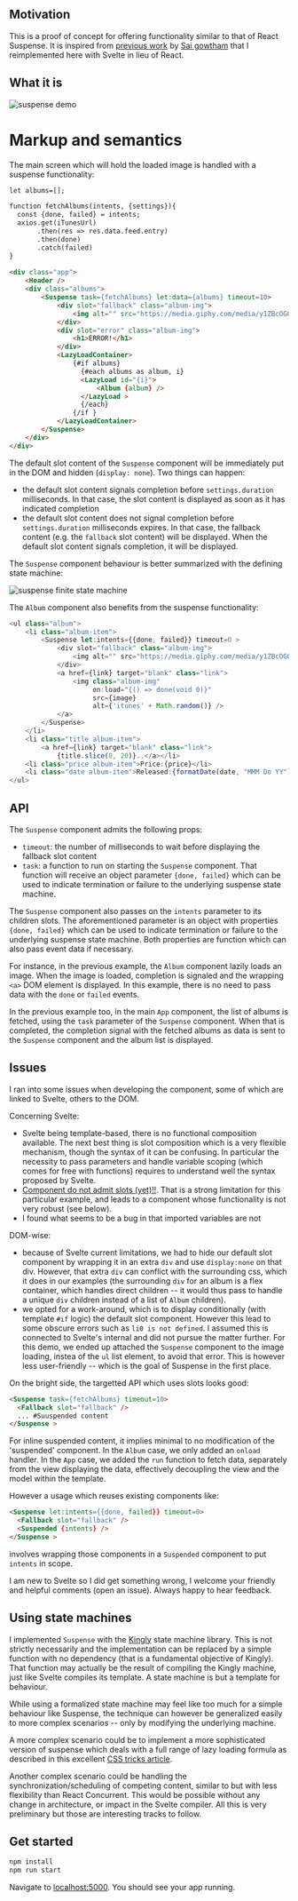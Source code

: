 ## Motivation
This is a proof of concept for offering functionality similar to that of React Suspense. It is 
inspired from [previous work](https://reactgo.com/tutorial-reactlazy-react-suspense/) by [Sai 
gowtham](https://twitter.com/saigowthamr) that I reimplemented here with Svelte in lieu of React.

## What it is 
![suspense demo](assets/suspense%20demo.gif)

# Markup and semantics
The main screen which will hold the loaded image is handled with a suspense functionality:

````html
let albums=[];

function fetchAlbums(intents, {settings}){
  const {done, failed} = intents;
  axios.get(iTunesUrl)
       .then(res => res.data.feed.entry)
       .then(done)
       .catch(failed)
}
 
<div class="app">
    <Header />
    <div class="albums">
        <Suspense task={fetchAlbums} let:data={albums} timeout=10>
            <div slot="fallback" class="album-img">
                <img alt="" src="https://media.giphy.com/media/y1ZBcOGOOtlpC/200.gif" />
            </div>
            <div slot="error" class="album-img">
                <h1>ERROR!</h1>
            </div>
            <LazyLoadContainer>
                {#if albums}
                  {#each albums as album, i}
                  <LazyLoad id="{i}">
                      <Album {album} />
                  </LazyLoad >
                  {/each}
                {/if }
            </LazyLoadContainer>
        </Suspense>
    </div>
</div>

````

The default slot content of the `Suspense` component will be immediately put in the DOM and 
hidden (`display: none`). Two things can happen:

- the default slot content signals completion before `settings.duration` milliseconds. In that 
case, the slot content is displayed as soon as it has indicated completion
- the default slot content does not signal completion before `settings.duration` milliseconds 
expires. In that case, the fallback content (e.g. the `fallback` slot content) will be displayed. When the default slot content signals completion, it will be displayed.
 
The `Suspense` component behaviour is better summarized with the defining state machine:

![suspense finite state machine](assets/suspense%20machine.png)

The `Album` component also benefits from the suspense functionality:

```javascript
<ul class="album">
    <li class="album-item">
        <Suspense let:intents={{done, failed}} timeout=0 >
            <div slot="fallback" class="album-img">
                <img alt="" src="https://media.giphy.com/media/y1ZBcOGOOtlpC/200.gif" />
            </div>
            <a href={link} target="blank" class="link">
                <img class="album-img"
                     on:load="{() => done(void 0)}"
                     src={image}
                     alt={'itunes' + Math.random()} />
            </a>
        </Suspense>
    </li>
    <li class="title album-item">
        <a href={link} target="blank" class="link">
            {title.slice(0, 20)}..</a></li>
    <li class="price album-item">Price:{price}</li>
    <li class="date album-item">Released:{formatDate(date, "MMM Do YY")}</li>
</ul>

```

## API
The `Suspense` component admits the following props:
- `timeout`: the number of milliseconds to wait before displaying the fallback slot 
content
- `task`: a function to run on starting the `Suspense` component. That function will 
receive an object parameter `{done, failed}` which can be used to indicate termination or failure
 to the underlying suspense state machine. 

The `Suspense` component also passes on the `intents` parameter to its children slots. The 
aforementioned parameter is an object with properties `{done, failed}` which can be used to 
indicate termination or failure to the underlying suspense state machine. Both properties are 
function which can also pass event data if necessary.  

For instance, in the previous example, the `Album` component lazily loads an image. When the 
image is loaded, completion is signaled and the wrapping `<a>` DOM element is displayed. In this 
example, there is no need to pass data with the `done` or `failed` events. 

In the previous example too, in the main `App` component, the list of albums is fetched, using 
the `task` parameter of the `Suspense` component. When that is completed, the completion signal with the fetched albums as data is
 sent to the `Suspense` component and the album list is displayed. 

## Issues
I ran into some issues when developing the component, some of which are linked to Svelte, others 
to the DOM.

Concerning Svelte:
- Svelte being template-based, there is no functional composition available. The next best thing 
is slot composition which is a very flexible mechanism, though the syntax of it can be confusing.
 In particular the necessity to pass parameters and handle variable scoping (which comes for free 
 with functions) requires to understand well the syntax proposed by Svelte.
- [Component do not admit slots (yet)!!](https://github.com/sveltejs/svelte/issues/2080). That is
 a strong limitation for this particular example, and leads to a component whose functionality is
  not very robust (see below). 
- I found what seems to be a bug in that imported variables are not 

DOM-wise:
- because of Svelte current limitations, we had to hide our default slot component by wrapping it
 in an extra `div` and use `display:none` on that div. However, that extra `div` can conflict 
 with the surrounding css, which it does in our examples (the surrounding `div` for an album is a
 flex container, which handles direct children -- it would thus pass to handle a unique `div` 
 children instead of a list of `Album` children).
- we opted for a work-around, which is to display conditionally (with template `#if` logic) the 
default slot component. However this lead to some obscure errors such as `li0 is not defined`. 
I assumed this is connected to Svelte's internal and did not pursue the matter further. For this 
demo, we ended up attached the `Suspense` component to the image loading, instea of the `ul` list
 element, to avoid that error. This is however less user-friendly -- which is the goal of 
 Suspense in the first place.

On the bright side, the targetted API which uses slots looks good:
 ````html
 <Suspense task={fetchAlbums} timeout=10>
   <Fallback slot="fallback" />
   ... #Suuspended content
 </Suspense >
````
 
For inline suspended content, it implies minimal to no modification of the 'suspended' component.
 In the `Album` case, we only added an `onload` handler. In the `App` case, we added the `run` 
 function to fetch data, separately from the view displaying the data, effectively decoupling the
  view and the model within the template.

However a usage which reuses existing components like:
 ````html
 <Suspense let:intents={{done, failed}} timeout=0>
   <Fallback slot="fallback" />
   <Suspended {intents} />
 </Suspense >
````

involves wrapping those components in a `Suspended` component to put `intents`  in scope.

I am new to Svelte so I did get something wrong, I welcome your friendly and helpful comments 
(open an issue). Always happy to hear feedback.

## Using state machines
I implemented `Suspense` with the [Kingly](https://github.com/brucou/kingly) state machine library. 
This is not strictly necessarily and the implementation can be replaced by a simple function with no 
dependency (that is a fundamental objective of Kingly). That function may actually be the result 
of compiling the Kingly machine, just like Svelte compiles its template. A state machine is but a
 template for behaviour.
 
While using a formalized state machine may feel like too much for a simple behaviour like 
Suspense, the technique can however be generalized easily to more complex scenarios -- only by 
modifying the underlying machine. 

A more complex scenario could be to implement a more sophisticated version of suspense which 
deals with a full range of lazy loading formula as described in this excellent [CSS tricks article](https://css-tricks.com/the-complete-guide-to-lazy-loading-images/). 

Another complex scenario could be handling the synchronization/scheduling of competing content, 
similar to but with less flexibility than React Concurrent. This would be possible without any change in architecture, or impact in the Svelte compiler. All this is very preliminary but those are interesting tracks to follow.

## Get started
```bash
npm install
npm run start
```

Navigate to [localhost:5000](http://localhost:5000). You should see your app running.

